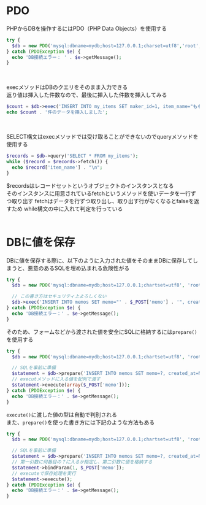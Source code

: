 # PDO
PHPからDBを操作するにはPDO（PHP Data Objects）を使用する  
```php
try {
  $db = new PDO('mysql:dbname=mydb;host=127.0.0.1;charset=utf8','root','root');
} catch (PDOException $e) {
  echo 'DB接続エラー： ' . $e->getMessage();
}
```
<br>

execメソッドはDBのクエリをそのまま入力できる  
返り値は挿入した件数なので、最後に挿入した件数を挿入してみる
```php
$count = $db->exec('INSERT INTO my_items SET maker_id=1, item_name="もも", price=210, keyword="缶詰,甘い,ピンク"');
echo $count . '件のデータを挿入しました';
```
<br>

SELECT構文はexecメソッドでは受け取ることができないのでqueryメソッドを使用する
```php
$records = $db->query('SELECT * FROM my_items');
while ($record = $records->fetch()) {
  echo $record['item_name'] . "\n";
}
```
$recordsはレコードセットというオブジェクトのインスタンスとなる  
そのインスタンスに用意されているfetchというメソッドを使いデータを一行ずつ取り出す
fetchはデータを行ずつ取り出し、取り出す行がなくなるとfalseを返すため while構文の中に入れて判定を行っている
<br>
<br>

# DBに値を保存
DBに値を保存する際に、以下のように入力された値をそのままDBに保存してしまうと、悪意のあるSQLを埋め込まれる危険性がる
```php
try {
  $db = new PDO('mysql:dbname=mydb;host=127.0.0.1;chartset=utf8', 'root', 'root');

  // この書き方はセキュリティ上よろしくない
  $db->exec('INSERT INTO memos SET memo="' . $_POST['memo'] . '", created_at=NOW()');
} catch (PDOException $e) {
  echo 'DB接続エラー：' . $e->getMessage();
}
```
そのため、フォームなどから渡された値を安全にSQLに格納するには`prepare()`を使用する
```php
try {
  $db = new PDO('mysql:dbname=mydb;host=127.0.0.1;chartset=utf8', 'root', 'root');

  // SQLを事前に準備
  $statement = $db->prepare('INSERT INTO memos SET memo=?, created_at=NOW()');
  // executメソッドに入る値を配列で渡す
  $statement->execute(array($_POST['memo']));
} catch (PDOException $e) {
  echo 'DB接続エラー：' . $e->getMessage();
}
```
`execute()`に渡した値の型は自動で判別される  
また、`prepare()`を使った書き方には下記のような方法もある
```php
try {
  $db = new PDO('mysql:dbname=mydb;host=127.0.0.1;chartset=utf8', 'root', 'root');

  // SQLを事前に準備
  $statement = $db->prepare('INSERT INTO memos SET memo=?, created_at=NOW()');
  // 第一引数に何番目の？に入るか指定し、第二引数に値を格納する
  $statement->bindParam(1, $_POST['memo']);
  // executeで保存処理を実行
  $statement->execute();
} catch (PDOException $e) {
  echo 'DB接続エラー：' . $e->getMessage();
}
```